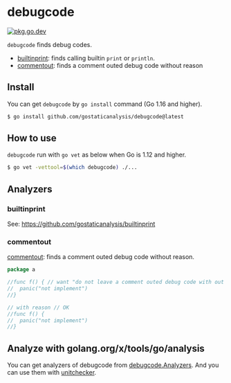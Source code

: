 # debugcode

[![pkg.go.dev][gopkg-badge]][gopkg]

`debugcode` finds debug codes.

* [builtinprint](https://github.com/gostaticanalysis/builtinprint): finds calling builtin `print` or `println`.
* [commentout](./passes/commentout): finds a comment outed debug code without reason

## Install

You can get `debugcode` by `go install` command (Go 1.16 and higher).

```bash
$ go install github.com/gostaticanalysis/debugcode@latest
```

## How to use

`debugcode` run with `go vet` as below when Go is 1.12 and higher.

```bash
$ go vet -vettool=$(which debugcode) ./...
```

## Analyzers

### builtinprint

See: https://github.com/gostaticanalysis/builtinprint

### commentout

[commentout](./passes/commentout): finds a comment outed debug code without reason.

```go
package a

//func f() { // want "do not leave a comment outed debug code with out reason"
//	panic("not implement")
//}

// with reason // OK
//func f() {
//	panic("not implement")
//}
```

## Analyze with golang.org/x/tools/go/analysis

You can get analyzers of debugcode from [debugcode.Analyzers](https://pkg.go.dev/github.com/gostaticanalysis/debugcode/debugcode/#Analyzers).
And you can use them with [unitchecker](https://golang.org/x/tools/go/analysis/unitchecker).

<!-- links -->
[gopkg]: https://pkg.go.dev/github.com/gostaticanalysis/debugcode
[gopkg-badge]: https://pkg.go.dev/badge/github.com/gostaticanalysis/debugcode?status.svg
